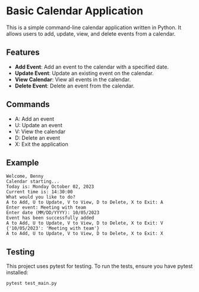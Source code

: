 # Basic Calendar Application

This is a simple command-line calendar application written in Python. It allows users to add, update, view, and delete events from a calendar.

## Features

- **Add Event**: Add an event to the calendar with a specified date.
- **Update Event**: Update an existing event on the calendar.
- **View Calendar**: View all events in the calendar.
- **Delete Event**: Delete an event from the calendar.

## Commands

* A: Add an event
* U: Update an event
* V: View the calendar
* D: Delete an event
* X: Exit the application

## Example

```
Welcome, Benny
Calendar starting...
Today is: Monday October 02, 2023
Current time is: 14:30:00
What would you like to do?
A to Add, U to Update, V to View, D to Delete, X to Exit: A
Enter event: Meeting with team
Enter date (MM/DD/YYYY): 10/05/2023
Event has been successfully added
A to Add, U to Update, V to View, D to Delete, X to Exit: V
{'10/05/2023': 'Meeting with team'}
A to Add, U to Update, V to View, D to Delete, X to Exit: X
```

## Testing

This project uses pytest for testing. To run the tests, ensure you have pytest installed:

```
pytest test_main.py
```
